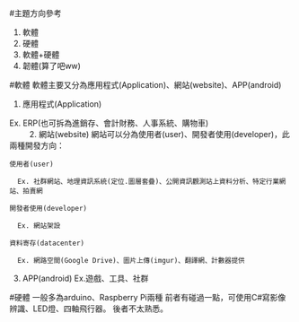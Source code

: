 #主題方向參考
1. 軟體
2. 硬體
3. 軟體+硬體
4. 韌體(算了吧ww)

#軟體
軟體主要又分為應用程式(Application)、網站(website)、APP(android)

1. 應用程式(Application)

  Ex. ERP(也可拆為進銷存、會計財務、人事系統、購物車)
　  
  　
  　
2. 網站(website)
  網站可以分為使用者(user)、開發者使用(developer)，此兩種開發方向：

    使用者(user)
    
      Ex. 社群網站、地理資訊系統(定位.圖層套疊)、公開資訊觀測站上資料分析、特定行業網站、拍賣網
      
    開發者使用(developer)
    
      Ex. 網站架設
      
    資料寄存(datacenter)
    
      Ex. 網路空間(Google Drive)、圖片上傳(imgur)、翻譯網、計數器提供

3. APP(android)
Ex.遊戲、工具、社群
  
#硬體
一般多為arduino、Raspberry Pi兩種
前者有碰過一點，可使用C#寫影像辨識、LED燈、四軸飛行器。
後者不太熟悉。
